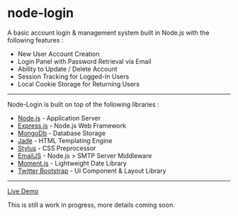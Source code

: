 node-login
======

A basic account login & management system built in Node.js with the following features :

* New User Account Creation
* Login Panel with Password Retrieval via Email
* Ability to Update / Delete Account
* Session Tracking for Logged-In Users
* Local Cookie Storage for Returning Users

***

Node-Login is built on top of the following libraries :

* [Node.js](http://nodejs.org/) - Application Server
* [Express.js](http://expressjs.com/) - Node.js Web Framework
* [MongoDb](http://www.mongodb.org/) - Database Storage
* [Jade](http://jade-lang.com/) - HTML Templating Engine
* [Stylus](http://learnboost.github.com/stylus/) - CSS Preprocessor
* [EmailJS](http://github.com/eleith/emailjs) - Node.js > SMTP Server Middleware
* [Moment.js](http://momentjs.com/) - Lightweight Date Library
* [Twitter Bootstrap](http://twitter.github.com/bootstrap/) - UI Component & Layout Library

***

[Live Demo](http://node-login.braitsch.io)

This is still a work in progress, more details coming soon.